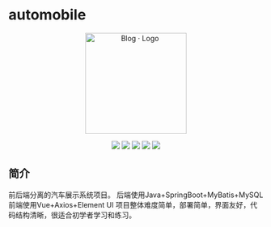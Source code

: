 # automobile

<p align="center">
	<a href="https://github.com/xiwuqi" target="_blank">
		<img src="https://cdn.jsdelivr.net/gh/rawchen/JsDelivr/static/blog/favicon-gif.gif" alt="Blog · Logo" style="width: 200px; height: 200px">
	</a>
</p>
<p align="center">
	<img src="https://img.shields.io/badge/JDK-1.8+-orange">
	<img src="https://img.shields.io/badge/SpringBoot-2.7.6.RELEASE-brightgreen">
	<img src="https://img.shields.io/badge/MyBatis-2.0.0-red">
	<img src="https://img.shields.io/badge/Vue-2.6.11-brightgreen">
	<img src="https://hits.seeyoufarm.com/api/count/incr/badge.svg?url=https://hits.seeyoufarm.com/api/count/incr/badge.svg?url=https%3A%2F%2Fgithub.com%2Fxiwuqi%2Fautomobile&count_bg=%2379C83D&title_bg=%23555555&icon=&icon_color=%23E7E7E7&title=hits&edge_flat=false">
</p>

## 简介

前后端分离的汽车展示系统项目。 后端使用Java+SpringBoot+MyBatis+MySQL 前端使用Vue+Axios+Element UI 项目整体难度简单，部署简单，界面友好，代码结构清晰，很适合初学者学习和练习。



